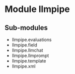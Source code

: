 Module llmpipe
==============

Sub-modules
-----------
* llmpipe.evaluations
* llmpipe.field
* llmpipe.llmchat
* llmpipe.llmprompt
* llmpipe.template
* llmpipe.xml